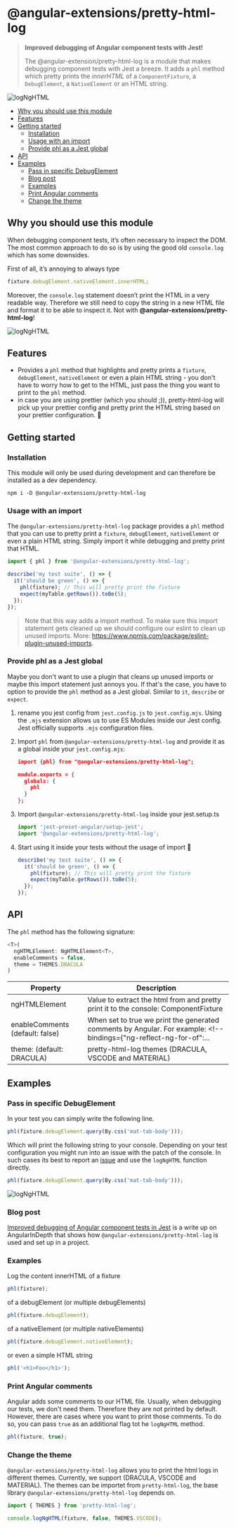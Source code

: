 # @angular-extensions/pretty-html-log

> **Improved debugging of Angular component tests with Jest!**
>
> The @angular-extension/pretty-html-log is a module that makes debugging component tests with Jest a breeze.
> It adds a `phl` method which pretty prints the _innerHTML_ of a `ComponentFixture`, a `DebugElement`, a `NativeElement` or an HTML string.

![logNgHTML](https://raw.githubusercontent.com/angular-extensions/pretty-html-log/master/images/logo.png)

<!-- START doctoc generated TOC please keep comment here to allow auto update -->
<!-- DON'T EDIT THIS SECTION, INSTEAD RE-RUN doctoc TO UPDATE -->

- [Why you should use this module](#why-you-should-use-this-module)
- [Features](#features)
- [Getting started](#getting-started)
  - [Installation](#installation)
  - [Usage with an import](#usage-with-an-import)
  - [Provide phl as a Jest global](#provide-phl-as-a-jest-global)
- [API](#api)
- [Examples](#examples)
  - [Pass in specific DebugElement](#pass-in-specific-debugelement)
  - [Blog post](#blog-post)
  - [Examples](#examples-1)
  - [Print Angular comments](#print-angular-comments)
  - [Change the theme](#change-the-theme)

<!-- END doctoc generated TOC please keep comment here to allow auto update -->

## Why you should use this module

When debugging component tests, it’s often necessary to inspect the DOM. The most common approach to do so is by using the good old `console.log` which has some downsides.

First of all, it’s annoying to always type

```typescript
fixture.debugElement.nativeElement.innerHTML;
```

Moreover, the `console.log` statement doesn’t print the HTML in a very readable way. Therefore we still need to copy the string in a new HTML file and format it to be able to inspect it. Not with **@angular-extensions/pretty-html-log**!

![logNgHTML](https://raw.githubusercontent.com/angular-extensions/pretty-html-log/master/images/before-after.png)

## Features

- Provides a `phl` method that highlights and pretty prints a `fixture`, `debugElement`, `nativeElement` or even a plain HTML string - you don't have to worry how to get to the HTML, just pass the thing you want to print to the `phl` method.
- in case you are using prettier (which you should ;)), pretty-html-log will pick
  up your prettier config and pretty print the HTML string based on your prettier configuration. 🤩

## Getting started

### Installation

This module will only be used during development and can therefore be installed as a dev dependency.

```
npm i -D @angular-extensions/pretty-html-log
```

### Usage with an import

The `@angular-extensions/pretty-html-log` package provides a `phl` method that you can use to pretty print a `fixture`, `debugElement`, `nativeElement` or even a plain HTML string. Simply import it while debugging and pretty print that HTML.

```typescript
import { phl } from '@angular-extensions/pretty-html-log';

describe('my test suite', () => {
  it('should be green', () => {
    phl(fixture); // This will pretty print the fixture
    expect(myTable.getRows()).toBe(5);
  });
});
```

> Note that this way adds a import method. To make sure this import statement gets cleaned up we should configure our eslint to clean up unused imports. More: https://www.npmjs.com/package/eslint-plugin-unused-imports.

### Provide phl as a Jest global

Maybe you don't want to use a plugin that cleans up unused imports or maybe this import statement just annoys you. If that's the case, you have to option to provide the `phl` method as a Jest global. Similar to `it`, `describe` or `expect`.

1. rename you jest config from `jest.config.js` to `jest.config.mjs`. Using the `.mjs` extension allows us to use ES Modules inside our Jest config. Jest officially supports `.mjs` configuration files.

2. Import `phl` from `@angular-extensions/pretty-html-log` and provide it as a global inside your `jest.config.mjs`:

   ```json
   import {phl} from "@angular-extensions/pretty-html-log";

   module.exports = {
     globals: {
       phl
     }
   };
   ```

3. Import `@angular-extensions/pretty-html-log` inside your jest.setup.ts

   ```typescript
   import 'jest-preset-angular/setup-jest';
   import '@angular-extensions/pretty-html-log';
   ```

4. Start using it inside your tests without the usage of import 🤩

   ```typescript
   describe('my test suite', () => {
     it('should be green', () => {
       phl(fixture); // This will pretty print the fixture
       expect(myTable.getRows()).toBe(5);
     });
   });
   ```

## API

The `phl` method has the following signature:

```typescript
<T>(
  ngHTMLElement: NgHTMLElement<T>,
  enableComments = false,
  theme = THEMES.DRACULA
)
```

| Property                        | Description                                                                                                        |
| ------------------------------- | ------------------------------------------------------------------------------------------------------------------ |
| ngHTMLElement<T>                | Value to extract the html from and pretty print it to the console: ComponentFixture                                | DebugElement | DebugElement[] | HTMLElement | HTMLElement[] | string; |
| enableComments (default: false) | When set to true we print the generated comments by Angular. For example: <!--bindings={"ng-reflect-ng-for-of":... |
| theme: (default: DRACULA)       | pretty-html-log themes (DRACULA, VSCODE and MATERIAL)                                                              |

## Examples

### Pass in specific DebugElement

In your test you can simply write the following line.

```typescript
phl(fixture.debugElement.query(By.css('mat-tab-body')));
```

Which will print the following string to your console. Depending on your test configuration you
might run into an issue with the patch of the console. In such cases its best to report an [issue](https://github.com/angular-extensions/pretty-html-log/issues) and use the `logNgHTML` function directly.

```typescript
phl(fixture.debugElement.query(By.css('mat-tab-body')));
```

![logNgHTML](https://raw.githubusercontent.com/angular-extensions/pretty-html-log/master/images/output.png)

### Blog post

[Improved debugging of Angular component tests in Jest](https://medium.com/angular-in-depth/improved-debugging-of-angular-component-tests-in-jest-ac035e521763) is a write up on AngularInDepth that shows how `@angular-extensions/pretty-html-log` is used and set up in a project.

### Examples

Log the content innerHTML of a fixture

```typescript
phl(fixture);
```

of a debugElement (or multiple debugElements)

```typescript
phl(fixture.debugElement);
```

of a nativeElement (or multiple nativeElements)

```typescript
phl(fixture.debugElement.nativeElement);
```

or even a simple HTML string

```typescript
phl('<h1>Foo</h1>');
```

### Print Angular comments

Angular adds some comments to our HTML file. Usually, when debugging our tests, we don't need them. Therefore they
are not printed by default. However, there are cases where you want to print those comments. To do so, you
can pass `true` as an additional flag tot he `logNgHTML` method.

```typescript
phl(fixture, true);
```

### Change the theme

`@angular-extensions/pretty-html-log` allows you to print the html logs in different themes.
Currently, we support (DRACULA, VSCODE and MATERIAL). The themes can be importet from `pretty-html-log`, the base library `@angular-extensions/pretty-html-log` depends on.

```typescript
import { THEMES } from 'pretty-html-log';

console.logNgHTML(fixture, false, THEMES.VSCODE);
```
